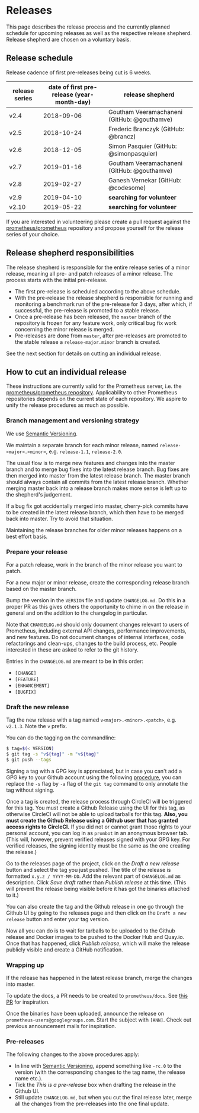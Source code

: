 # Releases

This page describes the release process and the currently planned schedule for upcoming releases as well as the respective release shepherd. Release shepherd are chosen on a voluntary basis.

## Release schedule

Release cadence of first pre-releases being cut is 6 weeks.

| release series | date of first pre-release (year-month-day) | release shepherd                             |
|----------------|--------------------------------------------|---------------------------------------------|
| v2.4           | 2018-09-06                                 | Goutham Veeramachaneni (GitHub: @gouthamve) |
| v2.5           | 2018-10-24                                 | Frederic Branczyk (GitHub: @brancz)         |
| v2.6           | 2018-12-05                                 | Simon Pasquier (GitHub: @simonpasquier)     |
| v2.7           | 2019-01-16                                 | Goutham Veeramachaneni (GitHub: @gouthamve) |
| v2.8           | 2019-02-27                                 | Ganesh Vernekar (GitHub: @codesome)         |
| v2.9           | 2019-04-10                                 | **searching for volunteer**                 |
| v2.10          | 2019-05-22                                 | **searching for volunteer**                 |

If you are interested in volunteering please create a pull request against the [prometheus/prometheus](https://github.com/prometheus/prometheus) repository and propose yourself for the release series of your choice.

## Release shepherd responsibilities

The release shepherd is responsible for the entire release series of a minor release, meaning all pre- and patch releases of a minor release. The process starts with the initial pre-release.

* The first pre-release is scheduled according to the above schedule.
* With the pre-release the release shepherd is responsible for running and monitoring a benchmark run of the pre-release for 3 days, after which, if successful, the pre-release is promoted to a stable release.
* Once a pre-release has been released, the `master` branch of the repository is frozen for any feature work, only critical bug fix work concerning the minor release is merged.
* Pre-releases are done from `master`, after pre-releases are promoted to the stable release a `release-major.minor` branch is created.

See the next section for details on cutting an individual release.

## How to cut an individual release

These instructions are currently valid for the Prometheus server, i.e. the [prometheus/prometheus repository](https://github.com/prometheus/prometheus). Applicability to other Prometheus repositories depends on the current state of each repository. We aspire to unify the release procedures as much as possible.

### Branch management and versioning strategy

We use [Semantic Versioning](https://semver.org/).

We maintain a separate branch for each minor release, named `release-<major>.<minor>`, e.g. `release-1.1`, `release-2.0`.

The usual flow is to merge new features and changes into the master branch and to merge bug fixes into the latest release branch. Bug fixes are then merged into master from the latest release branch. The master branch should always contain all commits from the latest release branch. Whether merging master back into a release branch makes more sense is left up to the shepherd's judgement.

If a bug fix got accidentally merged into master, cherry-pick commits have to be created in the latest release branch, which then have to be merged back into master. Try to avoid that situation.

Maintaining the release branches for older minor releases happens on a best effort basis.

### Prepare your release

For a patch release, work in the branch of the minor release you want to patch.

For a new major or minor release, create the corresponding release branch based on the master branch.

Bump the version in the `VERSION` file and update `CHANGELOG.md`. Do this in a proper PR as this gives others the opportunity to chime in on the release in general and on the addition to the changelog in particular.

Note that `CHANGELOG.md` should only document changes relevant to users of Prometheus, including external API changes, performance improvements, and new features. Do not document changes of internal interfaces, code refactorings and clean-ups, changes to the build process, etc. People interested in these are asked to refer to the git history.

Entries in the `CHANGELOG.md` are meant to be in this order:

* `[CHANGE]`
* `[FEATURE]`
* `[ENHANCEMENT]`
* `[BUGFIX]`

### Draft the new release

Tag the new release with a tag named `v<major>.<minor>.<patch>`, e.g. `v2.1.3`. Note the `v` prefix.

You can do the tagging on the commandline:

```bash
$ tag=$(< VERSION)
$ git tag -s "v${tag}" -m "v${tag}"
$ git push --tags
```

Signing a tag with a GPG key is appreciated, but in case you can't add a GPG key to your Github account using the following [procedure](https://help.github.com/articles/generating-a-gpg-key/), you can replace the `-s` flag by `-a` flag of the `git tag` command to only annotate the tag without signing.

Once a tag is created, the release process through CircleCI will be triggered for this tag.
You must create a Github Release using the UI for this tag, as otherwise CircleCI will not be able to upload tarballs for this tag. __Also, you must create the Github Release using a Github user that has granted access rights to CircleCI.__ If you did not or cannot grant those rights to your personal account, you can log in as `prombot` in an anonymous browser tab. (This will, however, prevent verified releases signed with your GPG key. For verified releases, the signing identity must be the same as the one creating the release.)

Go to the releases page of the project, click on the _Draft a new release_ button and select the tag you just pushed. The title of the release is formatted `x.y.z / YYYY-MM-DD`. Add the relevant part of `CHANGELOG.md` as description. Click _Save draft_ rather than _Publish release_ at this time. (This will prevent the release being visible before it has got the binaries attached to it.)

You can also create the tag and the Github release in one go through the Github UI by going to the releases page and then click on the `Draft a new release` button and enter your tag version.

Now all you can do is to wait for tarballs to be uploaded to the Github release and Docker images to be pushed to the Docker Hub and Quay.io. Once that has happened, click _Publish release_, which will make the release publicly visible and create a GitHub notification.

### Wrapping up

If the release has happened in the latest release branch, merge the changes into master.

To update the docs, a PR needs to be created to `prometheus/docs`. See [this PR](https://github.com/prometheus/docs/pull/952/files) for inspiration.

Once the binaries have been uploaded, announce the release on `prometheus-users@googlegroups.com`. Start the subject with `[ANN]`. Check out previous announcement mails for inspiration.

### Pre-releases

The following changes to the above procedures apply:

* In line with [Semantic Versioning](https://semver.org/), append something like `-rc.0` to the version (with the corresponding changes to the tag name, the release name etc.).
* Tick the _This is a pre-release_ box when drafting the release in the Github UI.
* Still update `CHANGELOG.md`, but when you cut the final release later, merge all the changes from the pre-releases into the one final update.

